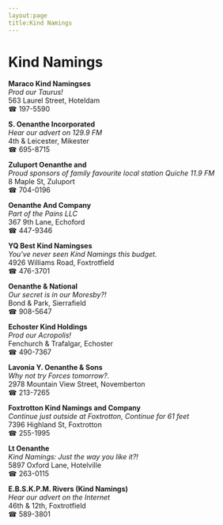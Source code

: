 ```yaml
---
layout:page
title:Kind Namings
---
```

# Kind Namings

**Maraco Kind Namingses**  
_Prod our Taurus!_  
563 Laurel Street, Hoteldam  
☎ 197-5590



**S. Oenanthe Incorporated**  
_Hear our advert on 129.9 FM_  
4th & Leicester, Mikester  
☎ 695-8715



**Zuluport Oenanthe and**  
_Proud sponsors of family favourite local station Quiche 11.9 FM_  
8 Maple St, Zuluport  
☎ 704-0196



**Oenanthe And Company**  
_Part of the Pains LLC_  
367 9th Lane, Echoford  
☎ 447-9346



**YQ Best Kind Namingses**  
_You've never seen Kind Namings this budget._  
4926 Williams Road, Foxtrotfield  
☎ 476-3701



**Oenanthe & National**  
_Our secret is in our Moresby?!_  
Bond & Park, Sierrafield  
☎ 908-5647



**Echoster Kind Holdings**  
_Prod our Acropolis!_  
Fenchurch & Trafalgar, Echoster  
☎ 490-7367



**Lavonia Y. Oenanthe & Sons**  
_Why not try Forces tomorrow?._  
2978 Mountain View Street, Novemberton  
☎ 213-7265



**Foxtrotton Kind Namings and Company**  
_Continue just outside at Foxtrotton, Continue for 61 feet_  
7396 Highland St, Foxtrotton  
☎ 255-1995



**Lt Oenanthe**  
_Kind Namings: Just the way you like it?!_  
5897 Oxford Lane, Hotelville  
☎ 263-0115



**E.B.S.K.P.M. Rivers (Kind Namings)**  
_Hear our advert on the Internet_  
46th & 12th, Foxtrotfield  
☎ 589-3801




